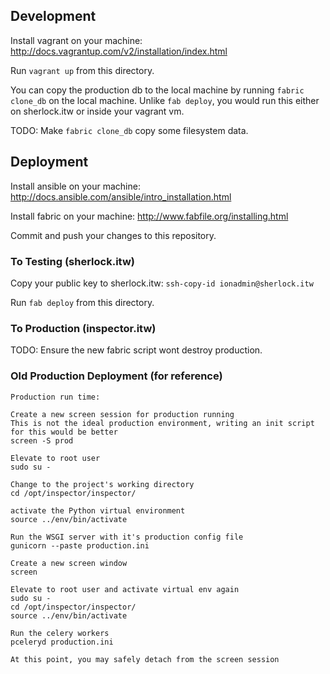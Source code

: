 ## Development
Install vagrant on your machine: http://docs.vagrantup.com/v2/installation/index.html

Run `vagrant up` from this directory.

You can copy the production db to the local machine by running `fabric clone_db` on the local machine.
Unlike `fab deploy`, you would run this either on sherlock.itw or inside your vagrant vm.

TODO: Make `fabric clone_db` copy some filesystem data.

## Deployment
Install ansible on your machine: http://docs.ansible.com/ansible/intro_installation.html

Install fabric on your machine: http://www.fabfile.org/installing.html

Commit and push your changes to this repository.

### To Testing (sherlock.itw)
Copy your public key to sherlock.itw: `ssh-copy-id ionadmin@sherlock.itw`

Run `fab deploy` from this directory.
    
### To Production (inspector.itw)
TODO: Ensure the new fabric script wont destroy production. 

### Old Production Deployment (for reference) 


    Production run time:
    
    Create a new screen session for production running
    This is not the ideal production environment, writing an init script for this would be better
    screen -S prod
    
    Elevate to root user
    sudo su - 
    
    Change to the project's working directory
    cd /opt/inspector/inspector/
    
    activate the Python virtual environment
    source ../env/bin/activate
    
    Run the WSGI server with it's production config file
    gunicorn --paste production.ini
    
    Create a new screen window
    screen
    
    Elevate to root user and activate virtual env again
    sudo su - 
    cd /opt/inspector/inspector/
    source ../env/bin/activate
    
    Run the celery workers
    pceleryd production.ini
    
    At this point, you may safely detach from the screen session

